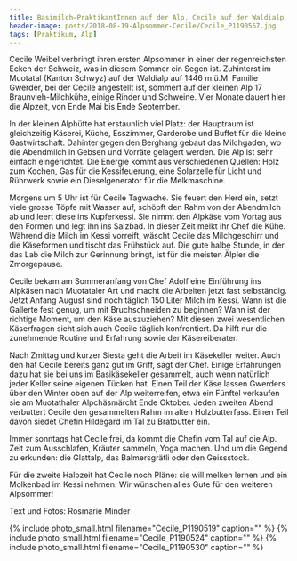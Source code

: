 ```yaml
---
title: Basimilch–PraktikantInnen auf der Alp, Cecile auf der Waldialp
header-image: posts/2018-08-19-Alpsommer-Cecile/Cecile_P1190567.jpg
tags: [Praktikum, Alp]
---
```

 
Cecile Weibel verbringt ihren ersten Alpsommer in einer der regenreichsten Ecken der Schweiz, was in diesem Sommer ein Segen ist. 
Zuhinterst im Muotatal (Kanton Schwyz) auf der Waldialp auf 1446 m.ü.M. Familie Gwerder, bei der Cecile angestellt ist, sömmert auf 
der kleinen Alp 17 Braunvieh-Milchkühe, einige Rinder und Schweine. Vier Monate dauert hier die Alpzeit, von Ende Mai bis Ende 
September.

In der kleinen Alphütte hat erstaunlich viel Platz: der Hauptraum ist gleichzeitig Käserei, Küche, Esszimmer, Garderobe und Buffet 
für die kleine Gastwirtschaft. Dahinter gegen den Berghang gebaut das Milchgaden, wo die Abendmilch in Gebsen und Vorräte gelagert 
werden. Die Alp ist sehr einfach eingerichtet. Die Energie kommt aus verschiedenen Quellen: Holz zum Kochen, Gas für die Kessifeuerung, 
eine Solarzelle für Licht und Rührwerk sowie ein Dieselgenerator für die Melkmaschine.

Morgens um 5 Uhr ist für Cecile Tagwache. Sie feuert den Herd ein, setzt viele grosse Töpfe mit Wasser auf, schöpft den Rahm von der 
Abendmilch ab und leert diese ins Kupferkessi. Sie nimmt den Alpkäse vom Vortag aus den Formen und legt ihn ins Salzbad. In dieser 
Zeit melkt ihr Chef die Kühe. Während die Milch im Kessi vorreift, wäscht Cecile das Milchgeschirr und die Käseformen und tischt das 
Frühstück auf. Die gute halbe Stunde, in der das Lab die Milch zur Gerinnung bringt, ist für die meisten Älpler die Zmorgepause.

Cecile bekam am Sommeranfang von Chef Adolf eine Einführung ins Alpkäsen nach Muotataler Art und macht die Arbeiten jetzt fast 
selbständig. Jetzt Anfang August sind noch täglich 150 Liter Milch im Kessi. Wann ist die Gallerte fest genug, um mit Bruchschneiden 
zu beginnen? Wann ist der richtige Moment, um den Käse auszuziehen? Mit diesen zwei wesentlichen Käserfragen sieht sich auch Cecile 
täglich konfrontiert. Da hilft nur die zunehmende Routine und Erfahrung sowie der Käsereiberater.

Nach Zmittag und kurzer Siesta geht die Arbeit im Käsekeller weiter. Auch den hat Cecile bereits ganz gut im Griff, sagt der Chef. 
Einige Erfahrungen dazu hat sie bei uns im Basikäsekeller gesammelt, auch wenn natürlich jeder Keller seine eigenen Tücken hat. 
Einen Teil der Käse lassen Gwerders über den Winter oben auf der Alp weiterreifen, etwa ein Fünftel verkaufen sie am Muotathaler 
Alpchäsmärcht Ende Oktober. Jeden zweiten Abend verbuttert Cecile den gesammelten Rahm im alten Holzbutterfass. Einen Teil davon 
siedet Chefin Hildegard im Tal zu Bratbutter ein.

Immer sonntags hat Cecile frei, da kommt die Chefin vom Tal auf die Alp. Zeit zum Ausschlafen, Kräuter sammeln, Yoga machen. Und 
um die Gegend zu erkunden: die Glattalp, das Balmersgrätli oder den Geissstock.

Für die zweite Halbzeit hat Cecile noch Pläne: sie will melken lernen und ein Molkenbad im Kessi nehmen. Wir wünschen alles Gute 
für den weiteren Alpsommer!

Text und Fotos: Rosmarie Minder



{% include photo_small.html filename="Cecile_P1190519" caption="" %}
{% include photo_small.html filename="Cecile_P1190524" caption="" %}
{% include photo_small.html filename="Cecile_P1190530" caption="" %}

